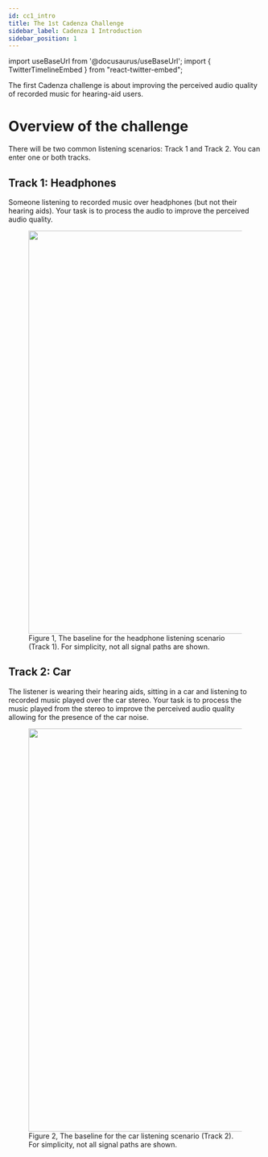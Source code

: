 ```yaml
---
id: cc1_intro
title: The 1st Cadenza Challenge
sidebar_label: Cadenza 1 Introduction
sidebar_position: 1
---
```

import useBaseUrl from '@docusaurus/useBaseUrl';
import { TwitterTimelineEmbed } from "react-twitter-embed";

The first Cadenza challenge is about improving the perceived audio quality of recorded music for hearing-aid users.

# Overview of the challenge

There will be two common listening scenarios: Track 1 and Track 2. You can enter one or both tracks.

## Track 1: Headphones

Someone listening to recorded music over headphones (but not their hearing aids). Your task is to process the audio to improve the perceived audio quality.

<figure id="fig1">
<img width="800" src={useBaseUrl('/img/headphone_simple.png')} />
<figcaption>Figure 1, The baseline for the headphone listening scenario (Track 1). For simplicity, not all signal paths are shown.</figcaption>
</figure>

## Track 2: Car

The listener is wearing their hearing aids, sitting in a car and listening to recorded music played over the car stereo. Your task is to process the music played from the stereo to improve the perceived audio quality allowing for the presence of the car noise.

<figure id="fig2">
<img width="800" src={useBaseUrl('/img/car_simple.png')} />
<figcaption>Figure 2, The baseline for the car listening scenario (Track 2). For simplicity, not all signal paths are shown.</figcaption>
</figure>